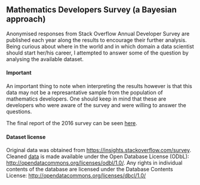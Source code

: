## Mathematics Developers Survey (a Bayesian approach)

Anonymised responses from Stack Overflow Annual Developer Survey are published each year along the results to encourage their further analysis. Being curious about where in the world and in which domain a data scientist should start her/his career, I attempted to answer some of the question by analysing the available dataset.

#### Important
An important thing to note when interpreting the results however is that this data may not be a represantative sample from the population of mathematics developers. One should keep in mind that these are developers who were aware of the survey and were willing to answer the questions.

The final report of the 2016 survey can be seen [here](2016/report/report.pdf).

#### Dataset license
Original data was obtained from https://insights.stackoverflow.com/survey. Cleaned [data](2016/data) is made available under the Open Database License (ODbL): http://opendatacommons.org/licenses/odbl/1.0/. Any rights in individual contents of the database are licensed under the Database Contents License: http://opendatacommons.org/licenses/dbcl/1.0/
